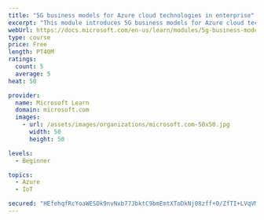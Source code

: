 ```yaml
---
title: "5G business models for Azure cloud technologies in enterprise"
excerpt: "This module introduces 5G business models for Azure cloud technologies."
webUrl: https://docs.microsoft.com/en-us/learn/modules/5g-business-models/
type: course
price: Free
length: PT40M
ratings:
  count: 5
  average: 5
heat: 50

provider:
  name: Microsoft Learn
  domain: microsoft.com
  images:
    - url: /assets/images/organizations/microsoft.com-50x50.jpg
      width: 50
      height: 50

levels:
  - Beginner

topics:
  - Azure
  - IoT

secured: "HEfehqfRcYoaWESOk9nvNxb77JbktC9bmEmtXToDkNj08zff+0/ZfTI+LVqVM9eurkrPNNzwDSTg+a8paGe3umn+m63i8AZqxEdMlGsroKOP0FsuoN3nZ8njTIcUtfR/8EC90EyqENdSWAEe6888B4d5KPHBXtZCZ9WgnxxCiUf4D+U1YfH7kjCXPv6Fxt86ylgg0kFekaaPp9pStpNhgRXmx7JFn9LGLjt+cmtA+JkQz10Pnn8R4jjZDD+DbZhGNYdymsmYFMCNzjvDenLFSLdG3A2kwk2dL3hJOAldjyCkBE4R5b1Yg65E/bNvGNmzmZccgXWfVQs3AAT/4A7LlaXSsK542Tu8s7uXoCprMnqGsJfs0WJuiRhdJS/9BxdINYPGGw2Z7U/nUzt2f9zF3ZOqThZBexyEW/4wbaH98Ns=;MRXEZVjw+oUTehl12m+09w=="
---
```


